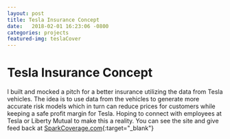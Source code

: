 ```yaml
---
layout: post
title: Tesla Insurance Concept
date:   2018-02-01 16:23:06 -0800
categories: projects
featured-img: teslaCover
---
```


# Tesla Insurance Concept

I built and mocked a pitch for a better insurance utilizing the data from Tesla vehicles. The idea is to use data from the vehicles to generate more accurate risk models which in turn can reduce prices for customers while keeping a safe profit margin for Tesla. Hoping to connect with employees at Tesla or Liberty Mutual to make this a reality. You can see the site and give feed back at [SparkCoverage.com](http://sparkcoverage.com){:target="_blank"}